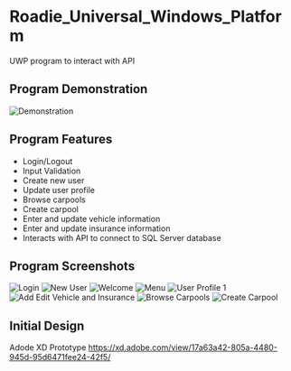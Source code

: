 # Roadie_Universal_Windows_Platform
 UWP program to interact with API

## Program Demonstration
![Demonstration](images/video.gif)

## Program Features
* Login/Logout
* Input Validation
* Create new user
* Update user profile
* Browse carpools
* Create carpool
* Enter and update vehicle information
* Enter and update insurance information
* Interacts with API to connect to SQL Server database

## Program Screenshots
![Login](images/1.jpg)
![New User](images/2.jpg)
![Welcome](images/3.jpg)
![Menu](images/menu.jpg)
![User Profile 1](images/4.jpg)
![Add Edit Vehicle and Insurance](images/6.jpg)
![Browse Carpools](images/8.jpg)
![Create Carpool](images/7.jpg)
 
## Initial Design
Adode XD Prototype https://xd.adobe.com/view/17a63a42-805a-4480-945d-95d6471fee24-42f5/
